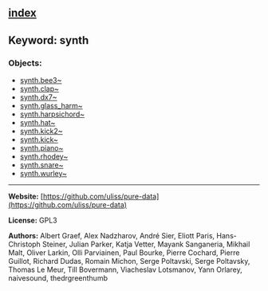 [index](../index.html)
---

## Keyword: synth

### Objects:
* [synth.bee3~](../synth.bee3~.html)
* [synth.clap~](../synth.clap~.html)
* [synth.dx7~](../synth.dx7~.html)
* [synth.glass_harm~](../synth.glass_harm~.html)
* [synth.harpsichord~](../synth.harpsichord~.html)
* [synth.hat~](../synth.hat~.html)
* [synth.kick2~](../synth.kick2~.html)
* [synth.kick~](../synth.kick~.html)
* [synth.piano~](../synth.piano~.html)
* [synth.rhodey~](../synth.rhodey~.html)
* [synth.snare~](../synth.snare~.html)
* [synth.wurley~](../synth.wurley~.html)

---
**Website:** [https://github.com/uliss/pure-data](https://github.com/uliss/pure-data)

**License:** GPL3

**Authors:** Albert Graef, Alex Nadzharov, André Sier, Eliott Paris, Hans-Christoph Steiner, Julian Parker, Katja Vetter, Mayank Sanganeria, Mikhail Malt, Oliver Larkin, Olli Parviainen, Paul Bourke, Pierre Cochard, Pierre Guillot, Richard Dudas, Romain Michon, Serge Poltavski, Serge Poltavsky, Thomas Le Meur, Till Bovermann, Viacheslav Lotsmanov, Yann Orlarey, naivesound, thedrgreenthumb
